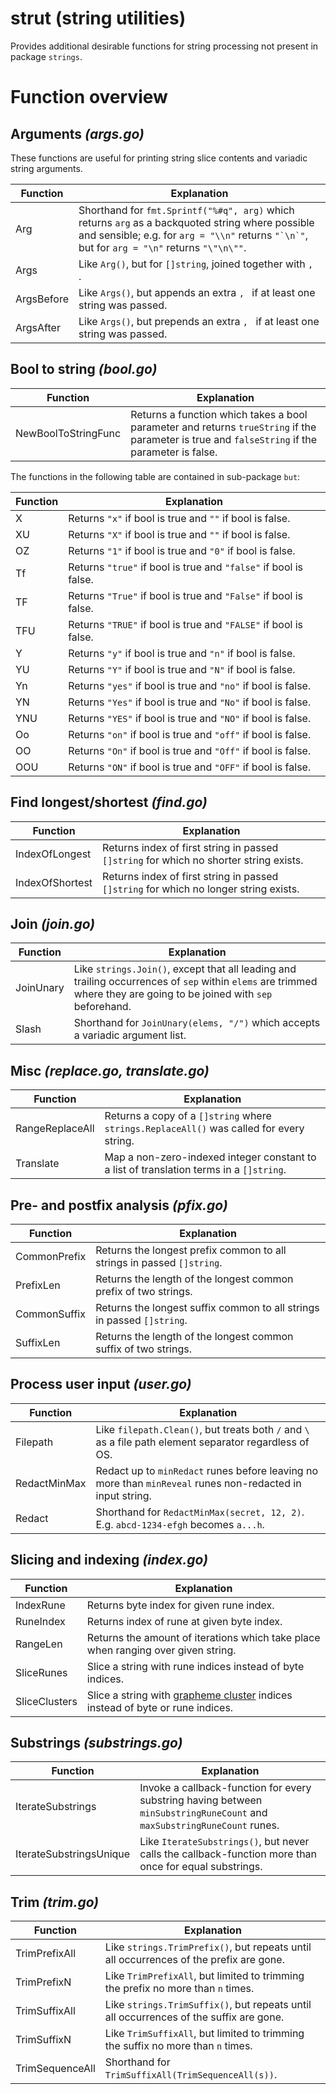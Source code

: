 # strut (**str**ing **ut**ilities)

Provides additional desirable functions for string processing not present in package `strings`.

# Function overview

## Arguments *(args.go)*

These functions are useful for printing string slice contents and variadic string arguments.

| Function   | Explanation |
| ---------- | ----------- |
| Arg        | Shorthand for `fmt.Sprintf("%#q", arg)` which returns `arg` as a backquoted string where possible and sensible; e.g. for `arg = "\\n"` returns ``"`\n`"``, but for `arg = "\n"` returns `"\"\n\""`. |
| Args       | Like `Arg()`, but for `[]string`, joined together with `, `. |
| ArgsBefore | Like `Args()`, but appends an extra `, ` if at least one string was passed. |
| ArgsAfter  | Like `Args()`, but prepends an extra `, ` if at least one string was passed. |

## Bool to string _(bool.go)_

| Function            | Explanation |
| ------------------- | ----------- |
| NewBoolToStringFunc | Returns a function which takes a bool parameter and returns `trueString` if the parameter is true and `falseString` if the parameter is false. |

The functions in the following table are contained in sub-package `but`:

| Function | Explanation |
| -------- | ----------- |
| X        | Returns `"x"` if bool is true and `""` if bool is false. |
| XU       | Returns `"X"` if bool is true and `""` if bool is false. |
| OZ       | Returns `"1"` if bool is true and `"0"` if bool is false. |
| Tf       | Returns `"true"` if bool is true and `"false"` if bool is false. |
| TF       | Returns `"True"` if bool is true and `"False"` if bool is false. |
| TFU      | Returns `"TRUE"` if bool is true and `"FALSE"` if bool is false. |
| Y        | Returns `"y"` if bool is true and `"n"` if bool is false. |
| YU       | Returns `"Y"` if bool is true and `"N"` if bool is false. |
| Yn       | Returns `"yes"` if bool is true and `"no"` if bool is false. |
| YN       | Returns `"Yes"` if bool is true and `"No"` if bool is false. |
| YNU      | Returns `"YES"` if bool is true and `"NO"` if bool is false. |
| Oo       | Returns `"on"` if bool is true and `"off"` if bool is false. |
| OO       | Returns `"On"` if bool is true and `"Off"` if bool is false. |
| OOU      | Returns `"ON"` if bool is true and `"OFF"` if bool is false. |

## Find longest/shortest *(find.go)*

| Function        | Explanation |
| --------------- | ----------- |
| IndexOfLongest  | Returns index of first string in passed `[]string` for which no shorter string exists. |
| IndexOfShortest | Returns index of first string in passed `[]string` for which no longer string exists. |

## Join *(join.go)*

| Function  | Explanation |
| --------- | ----------- |
| JoinUnary | Like `strings.Join()`, except that all leading and trailing occurrences of `sep` within `elems` are trimmed where they are going to be joined with `sep` beforehand. |
| Slash     | Shorthand for `JoinUnary(elems, "/")` which accepts a variadic argument list. |

## Misc *(replace.go, translate.go)*

| Function        | Explanation |
| --------------- | ----------- |
| RangeReplaceAll | Returns a copy of a `[]string` where `strings.ReplaceAll()` was called for every string. |
| Translate       | Map a non-zero-indexed integer constant to a list of translation terms in a `[]string`. |

## Pre- and postfix analysis *(pfix.go)*

| Function     | Explanation |
| ------------ | ----------- |
| CommonPrefix | Returns the longest prefix common to all strings in passed `[]string`. |
| PrefixLen    | Returns the length of the longest common prefix of two strings. |
| CommonSuffix | Returns the longest suffix common to all strings in passed `[]string`. |
| SuffixLen    | Returns the length of the longest common suffix of two strings. |

## Process user input *(user.go)*

| Function     | Explanation |
| ------------ | ----------- |
| Filepath     | Like `filepath.Clean()`, but treats both `/` and `\` as a file path element separator regardless of OS. |
| RedactMinMax | Redact up to `minRedact` runes before leaving no more than `minReveal` runes non-redacted in input string. |
| Redact       | Shorthand for `RedactMinMax(secret, 12, 2)`. E.g. `abcd-1234-efgh` becomes `a...h`. |

## Slicing and indexing *(index.go)*

| Function      | Explanation |
| ------------- | ----------- |
| IndexRune     | Returns byte index for given rune index. |
| RuneIndex     | Returns index of rune at given byte index. |
| RangeLen      | Returns the amount of iterations which take place when ranging over given string. |
| SliceRunes    | Slice a string with rune indices instead of byte indices. |
| SliceClusters | Slice a string with [grapheme cluster](https://github.com/rivo/uniseg#grapheme-clusters) indices instead of byte or rune indices. |

## Substrings *(substrings.go)*

| Function                | Explanation |
| ----------------------- | ----------- |
| IterateSubstrings       | Invoke a callback-function for every substring having between `minSubstringRuneCount` and `maxSubstringRuneCount` runes. |
| IterateSubstringsUnique | Like `IterateSubstrings()`, but never calls the callback-function more than once for equal substrings. |

## Trim *(trim.go)*

| Function        | Explanation |
| --------------- | ----------- |
| TrimPrefixAll   | Like `strings.TrimPrefix()`, but repeats until all occurrences of the prefix are gone. |
| TrimPrefixN     | Like `TrimPrefixAll`, but limited to trimming the prefix no more than `n` times. |
| TrimSuffixAll   | Like `strings.TrimSuffix()`, but repeats until all occurrences of the suffix are gone. |
| TrimSuffixN     | Like `TrimSuffixAll`, but limited to trimming the suffix no more than `n` times. |
| TrimSequenceAll | Shorthand for `TrimSuffixAll(TrimSequenceAll(s))`. |
